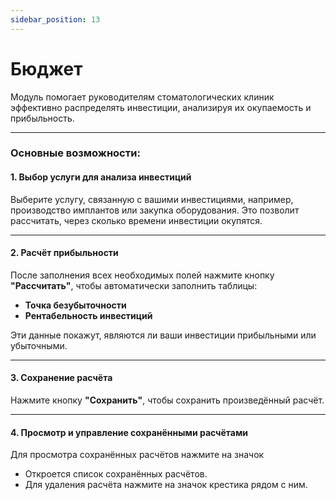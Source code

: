 ```yaml
---
sidebar_position: 13
---
```


# Бюджет

<!-- ![Общий скрин](assets/bydjet.png) -->

Модуль помогает руководителям стоматологических клиник эффективно распределять инвестиции, анализируя их окупаемость и прибыльность. 

---

### Основные возможности:

#### 1. Выбор услуги для анализа инвестиций

Выберите услугу, связанную с вашими инвестициями, например, производство имплантов или закупка оборудования. Это позволит рассчитать, через сколько времени инвестиции окупятся.

<!-- ![Выбор услуги](assets/budget_service_selection.png) -->

---

#### 2. Расчёт прибыльности
После заполнения всех необходимых полей нажмите кнопку **"Рассчитать"**, чтобы автоматически заполнить таблицы:
- **Точка безубыточности**
- **Рентабельность инвестиций**

Эти данные покажут, являются ли ваши инвестиции прибыльными или убыточными.

<!-- ![Рассчёт прибыльности](assets/budget_calculate.png) -->

---

#### 3. Сохранение расчёта
Нажмите кнопку **"Сохранить"**, чтобы сохранить произведённый расчёт.

<!-- ![Сохранение расчёта](assets/budget_save.png) -->

---

#### 4. Просмотр и управление сохранёнными расчётами
Для просмотра сохранённых расчётов нажмите на значок 
<!-- ![Иконка сохранённых расчётов](assets/saved_icon.png).  -->

- Откроется список сохранённых расчётов.
- Для удаления расчёта нажмите на значок крестика рядом с ним.

<!-- ![Список сохранённых расчётов](assets/budget_saved_list.png) -->
